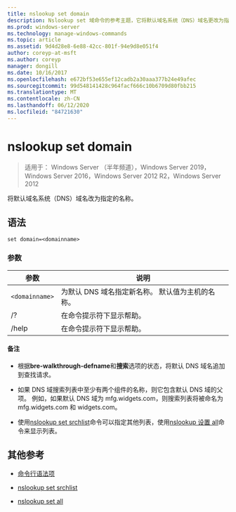 ```yaml
---
title: nslookup set domain
description: Nslookup set 域命令的参考主题，它将默认域名系统（DNS）域名更改为指定名称。
ms.prod: windows-server
ms.technology: manage-windows-commands
ms.topic: article
ms.assetid: 9d4d28e8-6e88-42cc-801f-94e9d8e051f4
author: coreyp-at-msft
ms.author: coreyp
manager: dongill
ms.date: 10/16/2017
ms.openlocfilehash: e672bf53e655ef12cadb2a30aaa377b24e49afec
ms.sourcegitcommit: 99d548141428c964facf666c10b6709d80fbb215
ms.translationtype: MT
ms.contentlocale: zh-CN
ms.lasthandoff: 06/12/2020
ms.locfileid: "84721630"
---
```

# <a name="nslookup-set-domain"></a>nslookup set domain

> 适用于： Windows Server （半年频道），Windows Server 2019，Windows Server 2016，Windows Server 2012 R2，Windows Server 2012

将默认域名系统（DNS）域名改为指定的名称。

## <a name="syntax"></a>语法

```
set domain=<domainname>
```

### <a name="parameters"></a>参数

| 参数 | 说明 |
| --------- | ----------- |
| `<domainname>` | 为默认 DNS 域名指定新名称。 默认值为主机的名称。 |
| /? | 在命令提示符下显示帮助。 |
| /help | 在命令提示符下显示帮助。 |

#### <a name="remarks"></a>备注

- 根据**bre-walkthrough-defname**和**搜索**选项的状态，将默认 DNS 域名追加到查找请求。

- 如果 DNS 域搜索列表中至少有两个组件的名称，则它包含默认 DNS 域的父项。 例如，如果默认 DNS 域为 mfg.widgets.com，则搜索列表将被命名为 mfg.widgets.com 和 widgets.com。

- 使用[nslookup set srchlist](nslookup-set-srchlist.md)命令可以指定其他列表，使用[nslookup 设置 all](nslookup-set-all.md)命令来显示列表。

## <a name="additional-references"></a>其他参考

- [命令行语法项](command-line-syntax-key.md)

- [nslookup set srchlist](nslookup-set-srchlist.md)

- [nslookup set all](nslookup-set-all.md)
